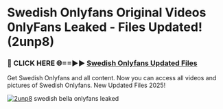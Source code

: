 # Swedish Onlyfans Original Videos 0nlyFans Leaked - Files Updated! (2unp8)

<h3>🔴 CLICK HERE 🌐==►► <a href="https://tinyurl.com/2jnfzry5" rel="nofollow">Swedish Onlyfans Updated Files</a></h3>

Get Swedish Onlyfans and all content. Now you can access all videos and pictures of Swedish Onlyfans. New Updated Files 2025!

[![2unp8](https://i.imgur.com/GyGTBgg.gif)](https://tinyurl.com/2jnfzry5)
swedish bella onlyfans leaked